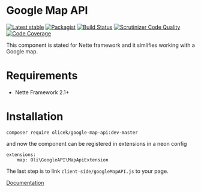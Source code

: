 # Google Map API

[![Latest stable](https://img.shields.io/packagist/v/olicek/google-map-api.svg)](https://packagist.org/packages/olicek/google-map-api) [![Packagist](https://img.shields.io/packagist/dt/olicek/google-map-api.svg)](https://packagist.org/packages/olicek/google-map-api/stats) [![Build Status](https://travis-ci.org/Olicek/GoogleMapAPI.svg?branch=master)](https://travis-ci.org/Olicek/GoogleMapAPI) [![Scrutinizer Code Quality](https://scrutinizer-ci.com/g/Olicek/GoogleMapAPI/badges/quality-score.png?b=master)](https://scrutinizer-ci.com/g/Olicek/GoogleMapAPI/?branch=master)
[![Code Coverage](https://scrutinizer-ci.com/g/Olicek/GoogleMapAPI/badges/coverage.png?b=master)](https://scrutinizer-ci.com/g/Olicek/GoogleMapAPI/?branch=master)


This component is stated for Nette framework and it simlifies working with a Google map.

Requirements
============
* Nette Framework 2.1+

Installation
============

	composer require olicek/google-map-api:dev-master

and now the component can be registered in extensions in a neon config

```
extensions:
    map: Oli\GoogleAPI\MapApiExtension
```
    	
The last step is to link `client-side/googleMapAPI.js` to your page.

[Documentation](https://github.com/Olicek/GoogleMapAPI/blob/master/docs/en)
